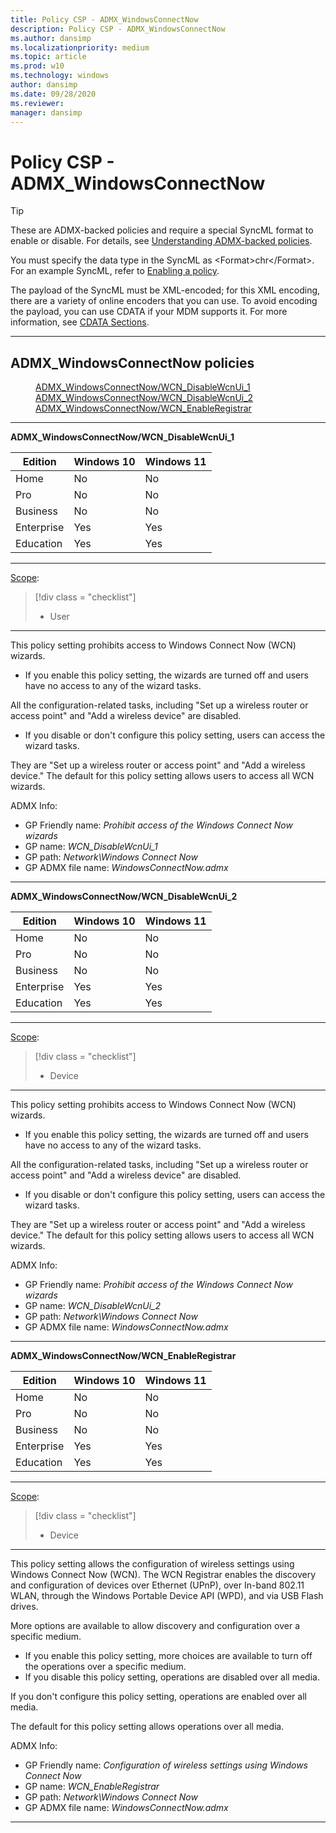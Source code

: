 ```yaml
---
title: Policy CSP - ADMX_WindowsConnectNow
description: Policy CSP - ADMX_WindowsConnectNow
ms.author: dansimp
ms.localizationpriority: medium
ms.topic: article
ms.prod: w10
ms.technology: windows
author: dansimp
ms.date: 09/28/2020
ms.reviewer: 
manager: dansimp
---
```


# Policy CSP - ADMX_WindowsConnectNow
> [!TIP]
> These are ADMX-backed policies and require a special SyncML format to enable or disable. For details, see [Understanding ADMX-backed policies](./understanding-admx-backed-policies.md).
> 
> You must specify the data type in the SyncML as &lt;Format&gt;chr&lt;/Format&gt;. For an example SyncML, refer to [Enabling a policy](./understanding-admx-backed-policies.md#enabling-a-policy).
> 
> The payload of the SyncML must be XML-encoded; for this XML encoding, there are a variety of online encoders that you can use. To avoid encoding the payload, you can use CDATA if your MDM supports it. For more information, see [CDATA Sections](http://www.w3.org/TR/REC-xml/#sec-cdata-sect).

<hr/>

<!--Policies-->
## ADMX_WindowsConnectNow policies  

<dl>
  <dd>
    <a href="#admx-windowsconnectnow-wcn-disablewcnui-1">ADMX_WindowsConnectNow/WCN_DisableWcnUi_1</a>
  </dd>
  <dd>
    <a href="#admx-windowsconnectnow-wcn-disablewcnui-2">ADMX_WindowsConnectNow/WCN_DisableWcnUi_2</a>
  </dd>
  <dd>
    <a href="#admx-windowsconnectnow-wcn-enableregistrar">ADMX_WindowsConnectNow/WCN_EnableRegistrar</a>
  </dd>
</dl>


<hr/>

<!--Policy-->
<a href="" id="admx-windowsconnectnow-wcn-disablewcnui-1"></a>**ADMX_WindowsConnectNow/WCN_DisableWcnUi_1**  

<!--SupportedSKUs-->

|Edition|Windows 10|Windows 11|
|--- |--- |--- |
|Home|No|No|
|Pro|No|No|
|Business|No|No|
|Enterprise|Yes|Yes|
|Education|Yes|Yes|

<!--/SupportedSKUs-->
<hr/>

<!--Scope-->
[Scope](./policy-configuration-service-provider.md#policy-scope):

> [!div class = "checklist"]
> * User

<hr/>

<!--/Scope-->
<!--Description-->
This policy setting prohibits access to Windows Connect Now (WCN) wizards. 

- If you enable this policy setting, the wizards are turned off and users have no access to any of the wizard tasks. 

All the configuration-related tasks, including "Set up a wireless router or access point" and "Add a wireless device" are disabled. 

- If you disable or don't configure this policy setting, users can access the wizard tasks. 

They are "Set up a wireless router or access point" and "Add a wireless device." The default for this policy setting allows users to access all WCN wizards.

<!--/Description-->

<!--ADMXBacked-->
ADMX Info:  
-   GP Friendly name: *Prohibit access of the Windows Connect Now wizards*
-   GP name: *WCN_DisableWcnUi_1*
-   GP path: *Network\Windows Connect Now*
-   GP ADMX file name: *WindowsConnectNow.admx*

<!--/ADMXBacked-->
<!--/Policy-->
<hr/>

<!--Policy-->
<a href="" id="admx-windowsconnectnow-wcn-disablewcnui-2"></a>**ADMX_WindowsConnectNow/WCN_DisableWcnUi_2**  

<!--SupportedSKUs-->

|Edition|Windows 10|Windows 11|
|--- |--- |--- |
|Home|No|No|
|Pro|No|No|
|Business|No|No|
|Enterprise|Yes|Yes|
|Education|Yes|Yes|

<!--/SupportedSKUs-->
<hr/>

<!--Scope-->
[Scope](./policy-configuration-service-provider.md#policy-scope):

> [!div class = "checklist"]
> * Device

<hr/>

<!--/Scope-->
<!--Description-->
This policy setting prohibits access to Windows Connect Now (WCN) wizards. 

- If you enable this policy setting, the wizards are turned off and users have no access to any of the wizard tasks. 

All the configuration-related tasks, including "Set up a wireless router or access point" and "Add a wireless device" are disabled. 

- If you disable or don't configure this policy setting, users can access the wizard tasks. 

They are "Set up a wireless router or access point" and "Add a wireless device." The default for this policy setting allows users to access all WCN wizards.

<!--/Description-->


<!--ADMXBacked-->
ADMX Info:  
-   GP Friendly name: *Prohibit access of the Windows Connect Now wizards*
-   GP name: *WCN_DisableWcnUi_2*
-   GP path: *Network\Windows Connect Now*
-   GP ADMX file name: *WindowsConnectNow.admx*

<!--/ADMXBacked-->
<!--/Policy-->
<hr/>

<!--Policy-->
<a href="" id="admx-windowsconnectnow-wcn-enableregistrar"></a>**ADMX_WindowsConnectNow/WCN_EnableRegistrar**  

<!--SupportedSKUs-->

|Edition|Windows 10|Windows 11|
|--- |--- |--- |
|Home|No|No|
|Pro|No|No|
|Business|No|No|
|Enterprise|Yes|Yes|
|Education|Yes|Yes|

<!--/SupportedSKUs-->
<hr/>

<!--Scope-->
[Scope](./policy-configuration-service-provider.md#policy-scope):

> [!div class = "checklist"]
> * Device

<hr/>

<!--/Scope-->
<!--Description-->
This policy setting allows the configuration of wireless settings using Windows Connect Now (WCN). The WCN Registrar enables the discovery and configuration of devices over Ethernet (UPnP), over In-band 802.11 WLAN, through the Windows Portable Device API (WPD), and via USB Flash drives.

More options are available to allow discovery and configuration over a specific medium. 

- If you enable this policy setting, more choices are available to turn off the operations over a specific medium. 
- If you disable this policy setting, operations are disabled over all media. 

If you don't configure this policy setting, operations are enabled over all media. 

The default for this policy setting allows operations over all media.

<!--/Description-->


<!--ADMXBacked-->
ADMX Info:  
-   GP Friendly name: *Configuration of wireless settings using Windows Connect Now*
-   GP name: *WCN_EnableRegistrar*
-   GP path: *Network\Windows Connect Now*
-   GP ADMX file name: *WindowsConnectNow.admx*

<!--/ADMXBacked-->
<!--/Policy-->
<hr/>



<!--/Policies-->

